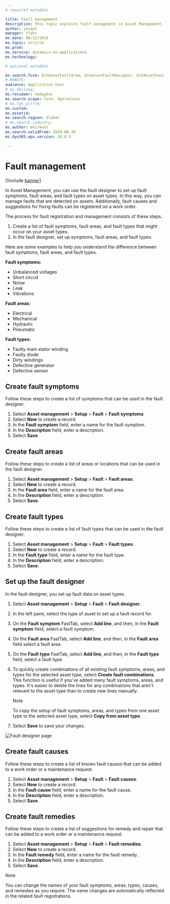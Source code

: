 ```yaml
---
# required metadata

title: Fault management
description: This topic explains fault management in Asset Management.
author: josaw1
manager: tfehr
ms.date: 08/13/2019
ms.topic: article
ms.prod: 
ms.service: dynamics-ax-applications
ms.technology: 

# optional metadata

ms.search.form: EntAssetFaultArea, EntAssetFaultDesigner, EntAssetFaultCopyFromObjectType, EntAssetFaultRemedy, EntAssetObjectFaultRelationRequestInfoPart, EntAssetObjectFaultRelationWorkOrderInfoPart, EntAssetFaultCreateCombinations, EntAssetObjectFaultSymptom, EntAssetObjectFaultSymptomListPage, EntAssetFaultType 
# ROBOTS: 
audience: Application User
# ms.devlang: 
ms.reviewer: kamaybac
ms.search.scope: Core, Operations
# ms.tgt_pltfrm: 
ms.custom: 
ms.assetid: 
ms.search.region: Global
# ms.search.industry: 
ms.author: mkirknel
ms.search.validFrom: 2018-08-30
ms.dyn365.ops.version: 10.0.5

---
```


# Fault management

[!include [banner](../../includes/banner.md)]

 

In Asset Management, you can use the fault designer to set up fault symptoms, fault areas, and fault types on asset types. In this way, you can manage faults that are detected on assets. Additionally, fault causes and suggestions for fixing faults can be registered on a work order.

The process for fault registration and management consists of these steps.

1. Create a list of fault symptoms, fault areas, and fault types that might occur on your asset types.
2. In the fault designer, set up symptoms, fault areas, and fault types.

Here are some examples to help you understand the difference between fault symptoms, fault areas, and fault types.

**Fault symptoms:**

- Unbalanced voltages
- Short circuit
- Noise
- Leak
- Vibrations

**Fault areas:**

- Electrical
- Mechanical
- Hydraulic
- Pneumatic

**Fault types:**

- Faulty main stator winding
- Faulty diode
- Dirty windings
- Defective generator
- Defective sensor

## Create fault symptoms

Follow these steps to create a list of symptoms that can be used in the fault designer.

1. Select **Asset management** \> **Setup** \> **Fault** \> **Fault symptoms**.
2. Select **New** to create a record.
3. In the **Fault symptom** field, enter a name for the fault symptom.
4. In the **Description** field, enter a description.
5. Select **Save**.

## Create fault areas

Follow these steps to create a list of areas or locations that can be used in the fault designer.

1. Select **Asset management** \> **Setup** \> **Fault** \> **Fault areas**.
2. Select **New** to create a record.
3. In the **Fault area** field, enter a name for the fault area.
4. In the **Description** field, enter a description.
5. Select **Save**.

## Create fault types

Follow these steps to create a list of fault types that can be used in the fault designer.

1. Select **Asset management** \> **Setup** \> **Fault** \> **Fault types**.
2. Select **New** to create a record.
3. In the **Fault type** field, enter a name for the fault type.
4. In the **Description** field, enter a description.
5. Select **Save**.

## Set up the fault designer

In the fault designer, you set up fault data on asset types.

1. Select **Asset management** \> **Setup** \> **Fault** \> **Fault designer**.
2. In the left pane, select the type of asset to set up a fault record for.
3. On the **Fault symptom** FastTab, select **Add line**, and then, in the **Fault symptom** field, select a fault symptom.
4. On the **Fault area** FastTab, select **Add line**, and then, in the **Fault area** field select a fault area.
5. On the **Fault type** FastTab, select **Add line**, and then, in the **Fault type** field, select a fault type.
6. To quickly create combinations of all existing fault symptoms, areas, and types for the selected asset type, select **Create fault combinations**. This function is useful if you've added many fault symptoms, areas, and types. It's easier to delete the lines for any combinations that aren't relevant to the asset type than to create new lines manually.

    > [!NOTE]
    > To copy the setup of fault symptoms, areas, and types from one asset type to the selected asset type, select **Copy from asset type**.

7. Select **Save** to save your changes.

![Fault designer page](media/21-setup-for-work-orders.png)

## Create fault causes

Follow these steps to create a list of known fault causes that can be added to a work order or a maintenance request.

1. Select **Asset management** \> **Setup** \> **Fault** \> **Fault causes**.
2. Select **New** to create a record.
3. In the **Fault cause** field, enter a name for the fault cause.
4. In the **Description** field, enter a description.
5. Select **Save**.

## Create fault remedies

Follow these steps to create a list of suggestions for remedy and repair that can be added to a work order or a maintenance request.

1. Select **Asset management** \> **Setup** \> **Fault** \> **Fault remedies**.
2. Select **New** to create a record.
3. In the **Fault remedy** field, enter a name for the fault remedy.
4. In the **Description** field, enter a description.
5. Select **Save**.

> [!NOTE]
> You can change the names of your fault symptoms, areas, types, causes, and remedies as you require. The name changes are automatically reflected in the related fault registrations.
